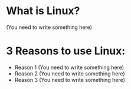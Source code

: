 # What is Linux?
(You need to write something here)
# 3 Reasons to use Linux:
* Reason 1 (You need to write something here)
* Reason 2 (You need to write something here)
* Reason 3 (You need to write something here)

